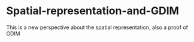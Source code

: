 # Spatial-representation-and-GDIM
This is a new perspective about the spatial representation, also a proof of GDIM
